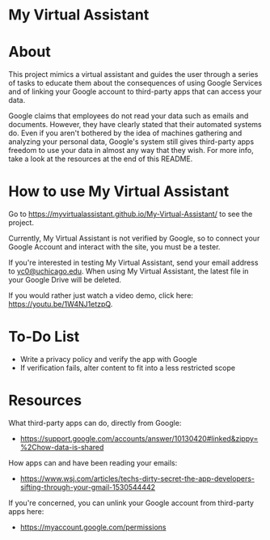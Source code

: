 # My Virtual Assistant

# About

This project mimics a virtual assistant and guides the user through a series of tasks to educate them about the consequences of using Google Services and of linking your Google account to third-party apps that can access your data.

Google claims that employees do not read your data such as emails and documents. However, they have clearly stated that their automated systems do. Even if you aren't bothered by the idea of machines gathering and analyzing your personal data, Google's system still gives third-party apps freedom to use your data in almost any way that they wish. For more info, take a look at the resources at the end of this README.

# How to use My Virtual Assistant

Go to https://myvirtualassistant.github.io/My-Virtual-Assistant/ to see the project.

Currently, My Virtual Assistant is not verified by Google, so to connect your Google Account and interact with the site, you must be a tester.

If you're interested in testing My Virtual Assistant, send your email address to yc0@uchicago.edu. When using My Virtual Assistant, the latest file in your Google Drive will be deleted.

If you would rather just watch a video demo, click here: https://youtu.be/1W4NJ1etzpQ.

# To-Do List

- Write a privacy policy and verify the app with Google
- If verification fails, alter content to fit into a less restricted scope

# Resources
What third-party apps can do, directly from Google:

- https://support.google.com/accounts/answer/10130420#linked&zippy=%2Chow-data-is-shared

How apps can and have been reading your emails:

- https://www.wsj.com/articles/techs-dirty-secret-the-app-developers-sifting-through-your-gmail-1530544442

If you're concerned, you can unlink your Google account from third-party apps here:

- https://myaccount.google.com/permissions
